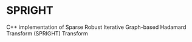 # SPRIGHT
C++ implementation of Sparse Robust Iterative Graph-based Hadamard Transform (SPRIGHT) Transform
